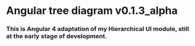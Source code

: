 # Angular tree diagram v0.1.3_alpha
### This is Angular 4 adaptation of my Hierarchical UI module, still at the early stage of development.
